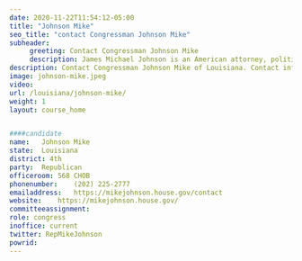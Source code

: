 ```yaml
---
date: 2020-11-22T11:54:12-05:00
title: "Johnson Mike"
seo_title: "contact Congressman Johnson Mike"
subheader:
     greeting: Contact Congressman Johnson Mike 
     description: James Michael Johnson is an American attorney, politician, and former talk radio host serving as the U.S. Representative for Louisiana's 4th congressional district.
description: Contact Congressman Johnson Mike of Louisiana. Contact information for Johnson Mike includes email address, phone number, and mailing address.
image: johnson-mike.jpeg
video: 
url: /louisiana/johnson-mike/
weight: 1
layout: course_home


####candidate
name:	Johnson Mike
state:	Louisiana
district: 4th
party:	Republican
officeroom:	568 CHOB
phonenumber:	(202) 225-2777
emailaddress:	https://mikejohnson.house.gov/contact
website:	https://mikejohnson.house.gov/
committeeassignment: 
role: congress
inoffice: current
twitter: RepMikeJohnson
powrid: 
---
```


